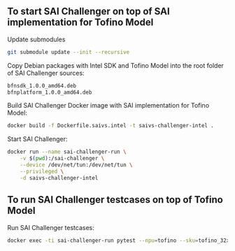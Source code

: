 ## To start SAI Challenger on top of SAI implementation for Tofino Model
Update submodules
```sh
git submodule update --init --recursive
```
Copy Debian packages with Intel SDK and Tofino Model into the root folder
of SAI Challenger sources:
```sh
bfnsdk_1.0.0_amd64.deb
bfnplatform_1.0.0_amd64.deb
```

Build SAI Challenger Docker image with SAI implementation for Tofino Model:
```sh
docker build -f Dockerfile.saivs.intel -t saivs-challenger-intel .
```

Start SAI Challenger:
```sh
docker run --name sai-challenger-run \
	-v $(pwd):/sai-challenger \
	--device /dev/net/tun:/dev/net/tun \
	--privileged \
	-d saivs-challenger-intel
```

## To run SAI Challenger testcases on top of Tofino Model

Run SAI Challenger testcases:
```sh
docker exec -ti sai-challenger-run pytest --npu=tofino --sku=tofino_32x25g --traffic -v
```
